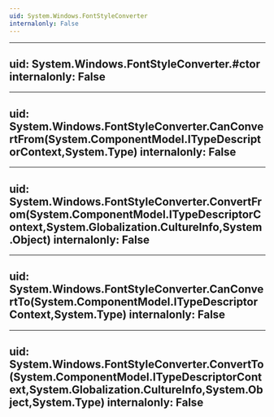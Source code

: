 ```yaml
---
uid: System.Windows.FontStyleConverter
internalonly: False
---
```


---
uid: System.Windows.FontStyleConverter.#ctor
internalonly: False
---

---
uid: System.Windows.FontStyleConverter.CanConvertFrom(System.ComponentModel.ITypeDescriptorContext,System.Type)
internalonly: False
---

---
uid: System.Windows.FontStyleConverter.ConvertFrom(System.ComponentModel.ITypeDescriptorContext,System.Globalization.CultureInfo,System.Object)
internalonly: False
---

---
uid: System.Windows.FontStyleConverter.CanConvertTo(System.ComponentModel.ITypeDescriptorContext,System.Type)
internalonly: False
---

---
uid: System.Windows.FontStyleConverter.ConvertTo(System.ComponentModel.ITypeDescriptorContext,System.Globalization.CultureInfo,System.Object,System.Type)
internalonly: False
---
